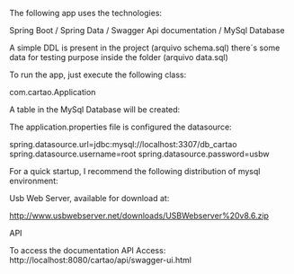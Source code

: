The following app uses the technologies:

Spring Boot / Spring Data / Swagger Api documentation / MySql Database

A simple DDL is present in the project (arquivo schema.sql)
there´s some data for testing purpose inside the folder (arquivo data.sql)

To run the app, just execute the following class:

com.cartao.Application

A table in the MySql Database will be created:

The application.properties file is configured the datasource:

spring.datasource.url=jdbc:mysql://localhost:3307/db_cartao
spring.datasource.username=root
spring.datasource.password=usbw

For a quick startup, I recommend the following distribution of mysql environment:

Usb Web Server, available for download at:

http://www.usbwebserver.net/downloads/USBWebserver%20v8.6.zip

API

To access the documentation API Access:
http://localhost:8080/cartao/api/swagger-ui.html


